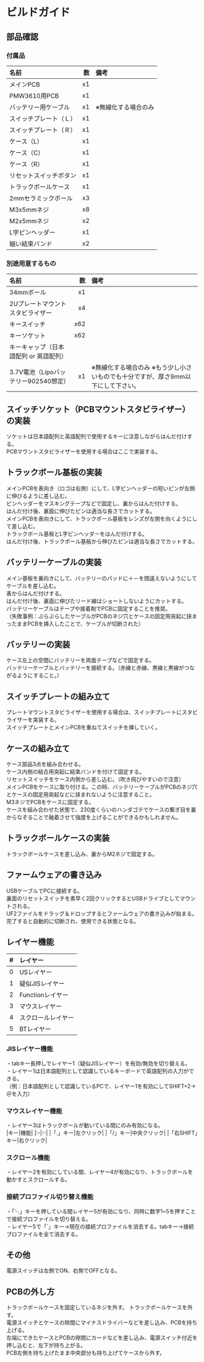 # ビルドガイド
## 部品確認
### 付属品
|名前|数|備考|
|:-|---:|:-|
|メインPCB|x1| |
|PMW3610用PCB|x1| |
|バッテリー用ケーブル|x1|※無線化する場合のみ|
|スイッチプレート（Ｌ）|x1| |
|スイッチプレート（Ｒ）|x1| |
|ケース（L）|x1| |
|ケース（C）|x1| |
|ケース（R）|x1| |
|リセットスイッチボタン|x1| |
|トラックボールケース|x1| |
|2mmセラミックボール|x3| |
|M3x5mmネジ|x8| |
|M2x5mmネジ|x2| |
|L字ピンヘッダー|x1| |
|細い結束バンド|x2| |
 
### 別途用意するもの
|名前|数|備考|
|:-|---:|:-|
|34mmボール|x1| |
|2Uプレートマウントスタビライザー|x4| |
|キースイッチ|x62| |
|キーソケット|x62| |
|キーキャップ（日本語配列 or 英語配列）| | |
|3.7V電池（Lipoバッテリー902540想定）|x1|※無線化する場合のみ ※もう少し小さいものでも十分ですが、厚さ9mm以下にして下さい。|
 
## スイッチソケット（PCBマウントスタビライザー）の実装
ソケットは日本語配列と英語配列で使用するキーに注意しながらはんだ付けする。  
PCBマウントスタビライザーを使用する場合はここで実装する。  
 
## トラックボール基板の実装
メインPCBを表向き（ロゴは右側）にして、L字ピンヘッダーの短いピンが左側に伸びるように差し込む。  
ピンヘッダーをマスキングテープなどで固定し、裏からはんだ付けする。  
はんだ付け後、裏面に伸びたピンは適当な長さでカットする。  
メインPCBを表向きにして、トラックボール基板をレンズが左側を向くようにして差し込む。  
トラックボール基板とL字ピンヘッダーをはんだ付けする。  
はんだ付け後、トラックボール基板から伸びたピンは適当な長さでカットする。  
 
## バッテリーケーブルの実装
メイン基板を裏向きにして、バッテリーのパッドに＋－を間違えないようにしてケーブルを差し込む。  
表からはんだ付けする。  
はんだ付け後、裏面に伸びたリード線はショートしないようにカットする。  
バッテリーケーブルはテープや接着剤でPCBに固定することを推奨。  
（失敗事例：ぶらぶらしたケーブルがPCBのネジ穴とケースの固定用突起に挟まったままPCBを挿入したことで、ケーブルが切断された）  
 
## バッテリーの実装
ケース左上の空間にバッテリーを両面テープなどで固定する。  
バッテリーケーブルとバッテリーを接続する。（赤線と赤線、黒線と黒線がつながるようにすること。）  
 
## スイッチプレートの組み立て
プレートマウントスタビライザーを使用する場合は、スイッチプレートにスタビライザーを実装する。  
スイッチプレートとメインPCBを重ねてスイッチを挿していく。  
 
## ケースの組み立て
ケース部品3点を組み合わせる。  
ケース内側の結合用突起に結束バンドを付けて固定する。  
リセットスイッチをケース内側から差し込む。（吹き飛びやすいので注意）  
メインPCBをケースに取り付ける。この時、バッテリーケーブルがPCBのネジ穴とケースの固定用突起などに挟まれないように注意すること。  
M3ネジでPCBをケースに固定する。  
ケースを組み合わせた状態で、230度くらいのハンダゴテでケースの繋ぎ目を裏からなぞることで融着させて強度を上げることができるかもしれません。 
 
## トラックボールケースの実装
トラックボールケースを差し込み、裏からM2ネジで固定する。  
 
## ファームウェアの書き込み
USBケーブルでPCに接続する。  
裏面のリセットスイッチを素早く2回クリックするとUSBドライブとしてマウントされる。  
UF2ファイルをドラッグ＆ドロップするとファームウェアの書き込みが始まる。  
完了すると自動的に切断され、使用できる状態となる。  
 
## レイヤー機能
|#|レイヤー|
|:-|:---|
|0|USレイヤー|
|1|疑似JISレイヤー|
|2|Functionレイヤー|
|3|マウスレイヤー|
|4|スクロールレイヤー|
|5|BTレイヤー|

### JISレイヤー機能
・tabキー長押しでレイヤー1（疑似JISレイヤー）を有効/無効を切り替える。  
・レイヤー1は日本語配列として認識しているキーボードで英語配列の入力ができる。  
（例：日本語配列として認識しているPCで、レイヤー1を有効にしてSHIFT+2→＠を入力）  
### マウスレイヤー機能
・レイヤー3はトラックボールが動いている間にのみ有効になる。  
|キー|機能|
|:-|:-|
|「.」キー|左クリック|
|「/」キー|中央クリック|
|「右SHIFT」キー|右クリック|

### スクロール機能
・レイヤー2を有効にしている間、レイヤー4が有効になり、トラックボールを動かすとスクロールする。 

### 接続プロファイル切り替え機能
・「＼」キーを押している間レイヤー5が有効になり、同時に数字1~5を押すことで接続プロファイルを切り替える。  
・レイヤー5で「`」キー→現在の接続プロファイルを消去する。tabキー→接続プロファイルを全て消去する。  
 
## その他
電源スイッチは左側でON、右側でOFFとなる。  
 
## PCBの外し方
トラックボールケースを固定しているネジを外す。
トラックボールケースを外す。  
電源スイッチとケースの隙間にマイナスドライバーなどを差し込み、PCBを持ち上げる。  
左端にできたケースとPCBの隙間にカードなどを差し込み、電源スイッチ付近を押し込むと、左下が持ち上がる。  
PCB左側を持ち上げたまま中央部分も持ち上げてケースから外す。  
